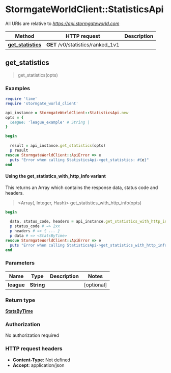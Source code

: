 # StormgateWorldClient::StatisticsApi

All URIs are relative to *https://api.stormgateworld.com*

| Method | HTTP request | Description |
| ------ | ------------ | ----------- |
| [**get_statistics**](StatisticsApi.md#get_statistics) | **GET** /v0/statistics/ranked_1v1 |  |


## get_statistics

> <StatsByTime> get_statistics(opts)



### Examples

```ruby
require 'time'
require 'stormgate_world_client'

api_instance = StormgateWorldClient::StatisticsApi.new
opts = {
  league: 'league_example' # String | 
}

begin
  
  result = api_instance.get_statistics(opts)
  p result
rescue StormgateWorldClient::ApiError => e
  puts "Error when calling StatisticsApi->get_statistics: #{e}"
end
```

#### Using the get_statistics_with_http_info variant

This returns an Array which contains the response data, status code and headers.

> <Array(<StatsByTime>, Integer, Hash)> get_statistics_with_http_info(opts)

```ruby
begin
  
  data, status_code, headers = api_instance.get_statistics_with_http_info(opts)
  p status_code # => 2xx
  p headers # => { ... }
  p data # => <StatsByTime>
rescue StormgateWorldClient::ApiError => e
  puts "Error when calling StatisticsApi->get_statistics_with_http_info: #{e}"
end
```

### Parameters

| Name | Type | Description | Notes |
| ---- | ---- | ----------- | ----- |
| **league** | **String** |  | [optional] |

### Return type

[**StatsByTime**](StatsByTime.md)

### Authorization

No authorization required

### HTTP request headers

- **Content-Type**: Not defined
- **Accept**: application/json

